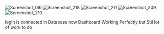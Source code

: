 ![Screenshot_186](https://github.com/user-attachments/assets/22928c2f-4212-4f7d-a7aa-b04d850aa428)
![Screenshot_218](https://github.com/user-attachments/assets/5e2f6ea4-32b4-464c-a51b-e6b1cbf61ba3)
![Screenshot_211](https://github.com/user-attachments/assets/ff4caefc-c75b-4ebc-a06a-c543405a4823)
![Screenshot_209](https://github.com/user-attachments/assets/97befbc9-d2fd-48e4-bbd8-7ad28a2b503e)
![Screenshot_210](https://github.com/user-attachments/assets/05585e59-7f1f-4225-b61d-0255ad0bd025)

login is connected in Database now
Dashboard Working Perfectly 
but Stil lot of work to do
